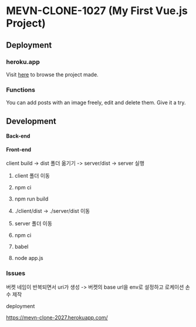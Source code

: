 # MEVN-CLONE-1027 (My First Vue.js Project)

## Deployment

### heroku.app

Visit [here](https://mevn-clone-2027.herokuapp.com/) to browse the project made.

### Functions

You can add posts with an image freely, edit and delete them. Give it a try.

## Development

#### Back-end

#### Front-end

client build -> dist 폴더 옮기기 -> server/dist -> server 실행

1. client 폴더 이동
2. npm ci
3. npm run build
4. ./client/dist -> ./server/dist 이동

5. server 폴더 이동
6. npm ci
7. babel
8. node app.js

### Issues

버켓 네임이 반복되면서 uri가 생성 -> 버켓의 base url을 env로 설정하고 로케이션 손수 제작

deployment

https://mevn-clone-2027.herokuapp.com/
